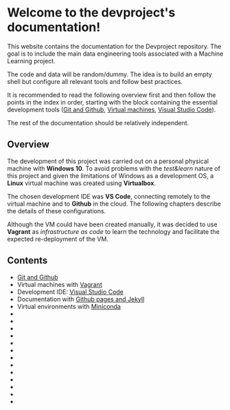 # Welcome to the devproject's documentation!

This website contains the documentation for the Devproject repository. The goal is to include the main data engineering tools associated with a Machine Learning project.

The code and data will be random/dummy. The idea is to build an empty shell but configure all relevant tools and follow best practices.

It is recommended to read the following overview first and then follow the points in the index in order, starting with the block containing the essential development tools ([Git and Github](git.md), [Virtual machines](vagrant.md), [Visual Studio Code](vscode.md)).

The rest of the documentation should be relatively independent.

## Overview

The development of this project was carried out on a personal physical machine with **Windows 10**. To avoid problems with the _test&learn_ nature of this project and given the limitations of Windows as a development OS, a **Linux** virtual machine was created using **Virtualbox**.

The chosen development IDE was **VS Code**, connecting remotely to the virtual machine and to **Github** in the cloud. The following chapters describe the details of these configurations.

Although the VM could have been created manually, it was decided to use **Vagrant** as _infrastructure as code_ to learn the technology and facilitate the expected re-deployment of the VM.

## Contents

- [Git and Github](git.md)
- Virtual machines with [Vagrant](VMs.md)
- Development IDE: [Visual Studio Code](vscode.md)
- Documentation with [Github pages and Jekyll](githubpages.md)
- Virtual environments with [Miniconda](miniconda.md)
- []()
- []()
- []()
- []()
- []()
- []()
- []()
- []()
- []()
- []()
- []()
- []()
- []()
